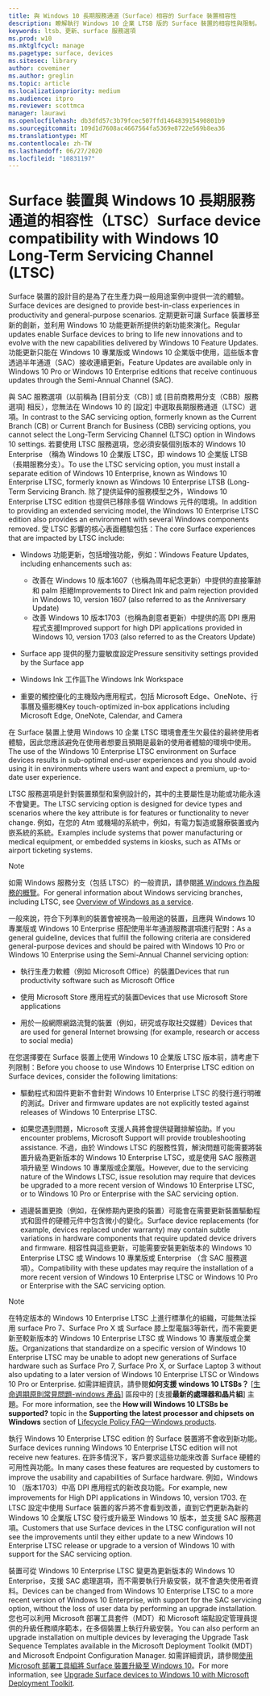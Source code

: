 ```yaml
---
title: 與 Windows 10 長期服務通道（Surface）相容的 Surface 裝置相容性
description: 瞭解執行 Windows 10 企業 LTSB 版的 Surface 裝置的相容性與限制。
keywords: ltsb、更新、surface 服務選項
ms.prod: w10
ms.mktglfcycl: manage
ms.pagetype: surface, devices
ms.sitesec: library
author: coveminer
ms.author: greglin
ms.topic: article
ms.localizationpriority: medium
ms.audience: itpro
ms.reviewer: scottmca
manager: laurawi
ms.openlocfilehash: db3dfd57c3b79fcec507ffd146483915490801b9
ms.sourcegitcommit: 109d1d7608ac4667564fa5369e8722e569b8ea36
ms.translationtype: MT
ms.contentlocale: zh-TW
ms.lasthandoff: 06/27/2020
ms.locfileid: "10831197"
---
```

# <span data-ttu-id="22e2d-104">Surface 裝置與 Windows 10 長期服務通道的相容性（LTSC）</span><span class="sxs-lookup"><span data-stu-id="22e2d-104">Surface device compatibility with Windows 10 Long-Term Servicing Channel (LTSC)</span></span>

<span data-ttu-id="22e2d-105">Surface 裝置的設計目的是為了在生產力與一般用途案例中提供一流的體驗。</span><span class="sxs-lookup"><span data-stu-id="22e2d-105">Surface devices are designed to provide best-in-class experiences in productivity and general-purpose scenarios.</span></span> <span data-ttu-id="22e2d-106">定期更新可讓 Surface 裝置移至新的創新，並利用 Windows 10 功能更新所提供的新功能來演化。</span><span class="sxs-lookup"><span data-stu-id="22e2d-106">Regular updates enable Surface devices to bring to life new innovations and to evolve with the new capabilities delivered by Windows 10 Feature Updates.</span></span> <span data-ttu-id="22e2d-107">功能更新只能在 Windows 10 專業版或 Windows 10 企業版中使用，這些版本會透過半年通道（SAC）接收連續更新。</span><span class="sxs-lookup"><span data-stu-id="22e2d-107">Feature Updates are available only in Windows 10 Pro or Windows 10 Enterprise editions that receive continuous updates through the Semi-Annual Channel (SAC).</span></span>

<span data-ttu-id="22e2d-108">與 SAC 服務選項（以前稱為 [目前分支（CB）] 或 [目前商務用分支（CBB）服務選項] 相反），您無法在 Windows 10 的 [設定] 中選取長期服務通道（LTSC）選項。</span><span class="sxs-lookup"><span data-stu-id="22e2d-108">In contrast to the SAC servicing option, formerly known as the Current Branch (CB) or Current Branch for Business (CBB) servicing options, you cannot select the Long-Term Servicing Channel (LTSC) option in Windows 10 settings.</span></span> <span data-ttu-id="22e2d-109">若要使用 LTSC 服務選項，您必須安裝個別版本的 Windows 10 Enterprise （稱為 Windows 10 企業版 LTSC，即 windows 10 企業版 LTSB （長期服務分支）。</span><span class="sxs-lookup"><span data-stu-id="22e2d-109">To use the LTSC servicing option, you must install a separate edition of Windows 10 Enterprise, known as Windows 10 Enterprise LTSC, formerly known as Windows 10 Enterprise LTSB (Long-Term Servicing Branch.</span></span> <span data-ttu-id="22e2d-110">除了提供延伸的服務模型之外，Windows 10 Enterprise LTSC edition 也提供已移除多個 Windows 元件的環境。</span><span class="sxs-lookup"><span data-stu-id="22e2d-110">In addition to providing an extended servicing model, the Windows 10 Enterprise LTSC edition also provides an environment with several Windows components removed.</span></span> <span data-ttu-id="22e2d-111">受 LTSC 影響的核心表面體驗包括：</span><span class="sxs-lookup"><span data-stu-id="22e2d-111">The core Surface experiences that are impacted by LTSC include:</span></span>

* <span data-ttu-id="22e2d-112">Windows 功能更新，包括增強功能，例如：</span><span class="sxs-lookup"><span data-stu-id="22e2d-112">Windows Feature Updates, including enhancements such as:</span></span>

  *  <span data-ttu-id="22e2d-113">改善在 Windows 10 版本1607（也稱為周年紀念更新）中提供的直接筆跡和 palm 拒絕</span><span class="sxs-lookup"><span data-stu-id="22e2d-113">Improvements to Direct Ink and palm rejection provided in Windows 10, version 1607 (also referred to as the Anniversary Update)</span></span>
  *  <span data-ttu-id="22e2d-114">改善 Windows 10 版本1703（也稱為創意者更新）中提供的高 DPI 應用程式支援</span><span class="sxs-lookup"><span data-stu-id="22e2d-114">Improved support for high DPI applications provided in Windows 10, version 1703 (also referred to as the Creators Update)</span></span>

* <span data-ttu-id="22e2d-115">Surface app 提供的壓力靈敏度設定</span><span class="sxs-lookup"><span data-stu-id="22e2d-115">Pressure sensitivity settings provided by the Surface app</span></span>

* <span data-ttu-id="22e2d-116">Windows Ink 工作區</span><span class="sxs-lookup"><span data-stu-id="22e2d-116">The Windows Ink Workspace</span></span>

* <span data-ttu-id="22e2d-117">重要的觸控優化的主機殼內應用程式，包括 Microsoft Edge、OneNote、行事曆及攝影機</span><span class="sxs-lookup"><span data-stu-id="22e2d-117">Key touch-optimized in-box applications including Microsoft Edge, OneNote, Calendar, and Camera</span></span>

<span data-ttu-id="22e2d-118">在 Surface 裝置上使用 Windows 10 企業 LTSC 環境會產生欠最佳的最終使用者體驗，因此您應該避免在使用者想要且預期是最新的使用者體驗的環境中使用。</span><span class="sxs-lookup"><span data-stu-id="22e2d-118">The use of the Windows 10 Enterprise LTSC environment on Surface devices results in sub-optimal end-user experiences and you should avoid using it in environments where users want and expect a premium, up-to-date user experience.</span></span>

<span data-ttu-id="22e2d-119">LTSC 服務選項是針對裝置類型和案例設計的，其中的主要屬性是功能或功能永遠不會變更。</span><span class="sxs-lookup"><span data-stu-id="22e2d-119">The LTSC servicing option is designed for device types and scenarios where the key attribute is for features or functionality to never change.</span></span> <span data-ttu-id="22e2d-120">例如，在您的 Atm 或機場的系統中，例如，有電力製造或醫療裝置或內嵌系統的系統。</span><span class="sxs-lookup"><span data-stu-id="22e2d-120">Examples include systems that power manufacturing or medical equipment, or embedded systems in kiosks, such as ATMs or airport ticketing systems.</span></span>

>[!NOTE]
><span data-ttu-id="22e2d-121">如需 Windows 服務分支（包括 LTSC）的一般資訊，請參閱[將 Windows 作為服務的概覽](https://technet.microsoft.com/itpro/windows/update/waas-overview#long-term-servicing-branch)。</span><span class="sxs-lookup"><span data-stu-id="22e2d-121">For general information about Windows servicing branches, including LTSC, see [Overview of Windows as a service](https://technet.microsoft.com/itpro/windows/update/waas-overview#long-term-servicing-branch).</span></span>

<span data-ttu-id="22e2d-122">一般來說，符合下列準則的裝置會被視為一般用途的裝置，且應與 Windows 10 專業版或 Windows 10 Enterprise 搭配使用半年通道服務選項進行配對：</span><span class="sxs-lookup"><span data-stu-id="22e2d-122">As a general guideline, devices that fulfill the following criteria are considered general-purpose devices and should be paired with Windows 10 Pro or Windows 10 Enterprise using the Semi-Annual Channel servicing option:</span></span>

* <span data-ttu-id="22e2d-123">執行生產力軟體（例如 Microsoft Office）的裝置</span><span class="sxs-lookup"><span data-stu-id="22e2d-123">Devices that run productivity software such as Microsoft Office</span></span>

* <span data-ttu-id="22e2d-124">使用 Microsoft Store 應用程式的裝置</span><span class="sxs-lookup"><span data-stu-id="22e2d-124">Devices that use Microsoft Store applications</span></span>

* <span data-ttu-id="22e2d-125">用於一般網際網路流覽的裝置（例如，研究或存取社交媒體）</span><span class="sxs-lookup"><span data-stu-id="22e2d-125">Devices that are used for general Internet browsing (for example, research or access to social media)</span></span>

<span data-ttu-id="22e2d-126">在您選擇要在 Surface 裝置上使用 Windows 10 企業版 LTSC 版本前，請考慮下列限制：</span><span class="sxs-lookup"><span data-stu-id="22e2d-126">Before you choose to use Windows 10 Enterprise LTSC edition on Surface devices, consider the following limitations:</span></span>

* <span data-ttu-id="22e2d-127">驅動程式和固件更新不會針對 Windows 10 Enterprise LTSC 的發行進行明確的測試。</span><span class="sxs-lookup"><span data-stu-id="22e2d-127">Driver and firmware updates are not explicitly tested against releases of Windows 10 Enterprise LTSC.</span></span>

* <span data-ttu-id="22e2d-128">如果您遇到問題，Microsoft 支援人員將會提供疑難排解協助。</span><span class="sxs-lookup"><span data-stu-id="22e2d-128">If you encounter problems, Microsoft Support will provide troubleshooting assistance.</span></span> <span data-ttu-id="22e2d-129">不過，由於 Windows LTSC 的服務性質，解決問題可能需要將裝置升級為更新版本的 Windows 10 Enterprise LTSC，或是使用 SAC 服務選項升級至 Windows 10 專業版或企業版。</span><span class="sxs-lookup"><span data-stu-id="22e2d-129">However, due to the servicing nature of the Windows LTSC, issue resolution may require that devices be upgraded to a more recent version of Windows 10 Enterprise LTSC, or to Windows 10 Pro or Enterprise with the SAC servicing option.</span></span>

* <span data-ttu-id="22e2d-130">週邊裝置更換（例如，在保修期內更換的裝置）可能會在需要更新裝置驅動程式和固件的硬體元件中包含微小的變化。</span><span class="sxs-lookup"><span data-stu-id="22e2d-130">Surface device replacements (for example, devices replaced under warranty) may contain subtle variations in hardware components that require updated device drivers and firmware.</span></span> <span data-ttu-id="22e2d-131">相容性與這些更新，可能需要安裝更新版本的 Windows 10 Enterprise LTSC 或 Windows 10 專業版或 Enterprise （含 SAC 服務選項）。</span><span class="sxs-lookup"><span data-stu-id="22e2d-131">Compatibility with these updates may require the installation of a more recent version of Windows 10 Enterprise LTSC or Windows 10 Pro or Enterprise with the SAC servicing option.</span></span>

>[!NOTE]
><span data-ttu-id="22e2d-132">在特定版本的 Windows 10 Enterprise LTSC 上進行標準化的組織，可能無法採用 surface Pro 7、Surface Pro X 或 Surface 膝上型電腦3等新代，而不需要更新至較新版本的 Windows 10 Enterprise LTSC 或 Windows 10 專業版或企業版。</span><span class="sxs-lookup"><span data-stu-id="22e2d-132">Organizations that standardize on a specific version of Windows 10 Enterprise LTSC may be unable to adopt new generations of Surface hardware such as Surface Pro 7, Surface Pro X, or Surface Laptop 3 without also updating to a later version of Windows 10 Enterprise LTSC or Windows 10 Pro or Enterprise.</span></span> <span data-ttu-id="22e2d-133">如需詳細資訊，請參閱**如何支援 windows 10 LTSBs？** [[生命週期原則常見問題-windows 產品](https://support.microsoft.com/help/18581/lifecycle-policy-faq-windows-products#b4)] 區段中的 [支援**最新的處理器和晶片組**] 主題。</span><span class="sxs-lookup"><span data-stu-id="22e2d-133">For more information, see the **How will Windows 10 LTSBs be supported?** topic in the **Supporting the latest processor and chipsets on Windows** section of [Lifecycle Policy FAQ—Windows products](https://support.microsoft.com/help/18581/lifecycle-policy-faq-windows-products#b4).</span></span>

<span data-ttu-id="22e2d-134">執行 Windows 10 Enterprise LTSC edition 的 Surface 裝置將不會收到新功能。</span><span class="sxs-lookup"><span data-stu-id="22e2d-134">Surface devices running Windows 10 Enterprise LTSC edition will not receive new features.</span></span> <span data-ttu-id="22e2d-135">在許多情況下，客戶要求這些功能來改善 Surface 硬體的可用性與功能。</span><span class="sxs-lookup"><span data-stu-id="22e2d-135">In many cases these features are requested by customers to improve the usability and capabilities of Surface hardware.</span></span> <span data-ttu-id="22e2d-136">例如，Windows 10 （版本1703）中高 DPI 應用程式的新改良功能。</span><span class="sxs-lookup"><span data-stu-id="22e2d-136">For example, new improvements for High DPI applications in Windows 10, version 1703.</span></span> <span data-ttu-id="22e2d-137">在 LTSC 設定中使用 Surface 裝置的客戶將不會看到改善，直到它們更新為新的 Windows 10 企業版 LTSC 發行或升級至 Windows 10 版本，並支援 SAC 服務選項。</span><span class="sxs-lookup"><span data-stu-id="22e2d-137">Customers that use Surface devices in the LTSC configuration will not see the improvements until they either update to a new Windows 10 Enterprise LTSC release or upgrade to a version of Windows 10 with support for the SAC servicing option.</span></span>

<span data-ttu-id="22e2d-138">裝置可從 Windows 10 Enterprise LTSC 變更為更新版本的 Windows 10 Enterprise，支援 SAC 處理選項，而不需要執行升級安裝，就不會遺失使用者資料。</span><span class="sxs-lookup"><span data-stu-id="22e2d-138">Devices can be changed from Windows 10 Enterprise LTSC to a more recent version of Windows 10 Enterprise, with support for the SAC servicing option, without the loss of user data by performing an upgrade installation.</span></span> <span data-ttu-id="22e2d-139">您也可以利用 Microsoft 部署工具套件（MDT）和 Microsoft 端點設定管理員提供的升級任務順序範本，在多個裝置上執行升級安裝。</span><span class="sxs-lookup"><span data-stu-id="22e2d-139">You can also perform an upgrade installation on multiple devices by leveraging the Upgrade Task Sequence Templates available in the Microsoft Deployment Toolkit (MDT) and Microsoft Endpoint Configuration Manager.</span></span> <span data-ttu-id="22e2d-140">如需詳細資訊，請參閱[使用 Microsoft 部署工具組將 Surface 裝置升級至 Windows 10](https://technet.microsoft.com/itpro/surface/upgrade-surface-devices-to-windows-10-with-mdt)。</span><span class="sxs-lookup"><span data-stu-id="22e2d-140">For more information, see [Upgrade Surface devices to Windows 10 with Microsoft Deployment Toolkit](https://technet.microsoft.com/itpro/surface/upgrade-surface-devices-to-windows-10-with-mdt).</span></span>
